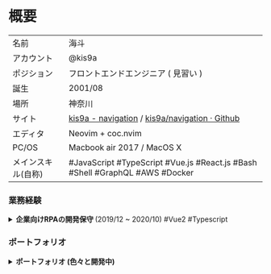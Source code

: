 # 概要

|                    |                                                                                                                 |
| ------------------ | --------------------------------------------------------------------------------------------------------------- |
| 名前               | 海斗                                                                                                            |
| アカウント         | @kis9a                                                                                                          |
| ポジション         | フロントエンドエンジニア ( 見習い )                                                                             |
| 誕生               | 2001/08                                                                                                         |
| 場所               | 神奈川                                                                                                          |
| サイト             | [kis9a - navigation](https://nav.kis9a.com/) / [kis9a/navigation · Github](https://github.com/kis9a/navigation) |
| エディタ           | Neovim + coc.nvim                                                                                               |
| PC/OS              | Macbook air 2017 / MacOS X                                                                                      |
| メインスキル(自称) | #JavaScript #TypeScript #Vue.js #React.js #Bash #Shell #GraphQL #AWS #Docker                                    |

### 業務経験

<details>
<summary>
<strong>企業向けRPAの開発保守 </strong> (2019/12 ~ 2020/10) #Vue2 #Typescript

</summary>
<div>
<br/>

**概要**  
| | |
| ------------ | ----------------------- |
| 開発形態 | アジャイル開発 (5~8 人) |
| ポジション | フロントエンド |
| 主な使用技術 | Vue.js, Typescript |

**内容**

- 新規機能要件の簡易設計、実装、バグの改善。
- チーム wiki の移行スクリプトやドキュメント作成。

**技術詳細/ツール**

- | Vue-class-component | Vuex | Storybook | Jest | Docker | Ruby | Gitlab | Redmine | Swagger | Slack | Gsuites | Google Drive/SpreadSheet | Google meet | Zoom | Growi |

</div>
</details>

### ポートフォリオ<!--{{{-->

<details>
<summary>
<strong>ポートフォリオ (色々と開発中)</strong>

</summary>
<div>

- [kis9a/navigation: Impressive animation site for introduction personal activities links | nav.kis9a.com](https://github.com/kis9a/navigation)
- [kis9a/dotfiles: Personal preferences, terminal integration support my development workflow.](https://github.com/kis9a/dotfiles)
- [kis9a/gist2local: Export the GitHub gists of the user to a local files used GitHub API v3](https://github.com/kis9a/gist2local)
- [kis9a/tstask: Create task management cli in private package used oclif framework, typescript...](https://github.com/kis9a/tstask)
- [kis9a/weatherweb: Create weather searcher with openweathermap.org, use react, redux ....](https://github.com/kis9a/weatherweb)
- [kis9a/learn-javascript: Learn javascript and various node modules loosely based on vite + react.js project.](https://github.com/kis9a/learn-javascript)
- [kis9a/ghrepos: Create search github repositories cli with ink tools, React hooks, github graphql api](https://github.com/kis9a/ghrepos)

</div>
</details>
<!--}}}-->

